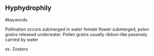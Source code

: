 ## Hyphydrophily
#keywords 

Pollination occurs submerged in water
female flower submerged, polen grains released underwater.
Pollen grains usually ribbon-like passively carried by water

ex. Zostera